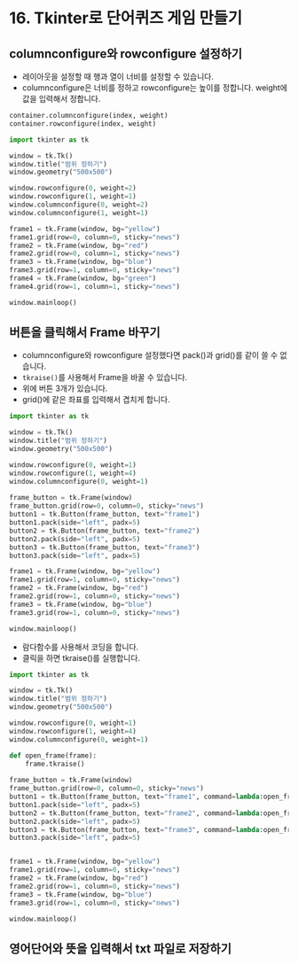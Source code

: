 # 16. Tkinter로 단어퀴즈 게임 만들기
## columnconfigure와 rowconfigure 설정하기
* 레이아웃을 설정할 때 행과 열이 너비를 설정할 수 있습니다.
* columnconfigure은 너비를 정하고 rowconfigure는 높이를 정합니다. weight에 값을 입력해서 정합니다.
```python
container.columnconfigure(index, weight)
container.rowconfigure(index, weight)
```

```python
import tkinter as tk

window = tk.Tk()
window.title("범위 정하기")
window.geometry("500x500")

window.rowconfigure(0, weight=2)
window.rowconfigure(1, weight=1)
window.columnconfigure(0, weight=2)
window.columnconfigure(1, weight=1)

frame1 = tk.Frame(window, bg="yellow")
frame1.grid(row=0, column=0, sticky="news")
frame2 = tk.Frame(window, bg="red")
frame2.grid(row=0, column=1, sticky="news")
frame3 = tk.Frame(window, bg="blue")
frame3.grid(row=1, column=0, sticky="news")
frame4 = tk.Frame(window, bg="green")
frame4.grid(row=1, column=1, sticky="news")

window.mainloop()
```
## 버튼을 클릭해서 Frame 바꾸기
* columnconfigure와 rowconfigure 설정했다면 pack()과 grid()를 같이 쓸 수 없습니다.
* ```tkraise()```를 사용해서 Frame을 바꿀 수 있습니다.
* 위에 버튼 3개가 있습니다.
* grid()에 같은 좌표를 입력해서 겹치게 합니다. 
```python
import tkinter as tk

window = tk.Tk()
window.title("범위 정하기")
window.geometry("500x500")

window.rowconfigure(0, weight=1)
window.rowconfigure(1, weight=4)
window.columnconfigure(0, weight=1)
    
frame_button = tk.Frame(window)
frame_button.grid(row=0, column=0, sticky="news")
button1 = tk.Button(frame_button, text="frame1")
button1.pack(side="left", padx=5)
button2 = tk.Button(frame_button, text="frame2")
button2.pack(side="left", padx=5)
button3 = tk.Button(frame_button, text="frame3")
button3.pack(side="left", padx=5)

frame1 = tk.Frame(window, bg="yellow")
frame1.grid(row=1, column=0, sticky="news")
frame2 = tk.Frame(window, bg="red")
frame2.grid(row=1, column=0, sticky="news")
frame3 = tk.Frame(window, bg="blue")
frame3.grid(row=1, column=0, sticky="news")

window.mainloop()
```

* 람다함수를 사용해서 코딩을 합니다.
* 클릭을 하면 tkraise()를 실행합니다. 
```python
import tkinter as tk

window = tk.Tk()
window.title("범위 정하기")
window.geometry("500x500")

window.rowconfigure(0, weight=1)
window.rowconfigure(1, weight=4)
window.columnconfigure(0, weight=1)

def open_frame(frame):
    frame.tkraise()
    
frame_button = tk.Frame(window)
frame_button.grid(row=0, column=0, sticky="news")
button1 = tk.Button(frame_button, text="frame1", command=lambda:open_frame(frame1))
button1.pack(side="left", padx=5)
button2 = tk.Button(frame_button, text="frame2", command=lambda:open_frame(frame2))
button2.pack(side="left", padx=5)
button3 = tk.Button(frame_button, text="frame3", command=lambda:open_frame(frame3))
button3.pack(side="left", padx=5)


frame1 = tk.Frame(window, bg="yellow")
frame1.grid(row=1, column=0, sticky="news")
frame2 = tk.Frame(window, bg="red")
frame2.grid(row=1, column=0, sticky="news")
frame3 = tk.Frame(window, bg="blue")
frame3.grid(row=1, column=0, sticky="news")

window.mainloop()
```

## 영어단어와 뜻을 입력해서 txt 파일로 저장하기


##
